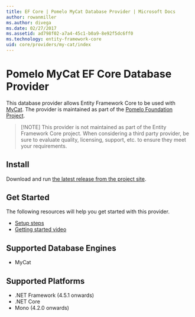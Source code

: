 ```yaml
---
title: EF Core | Pomelo MyCat Database Provider | Microsoft Docs
author: rowanmiller
ms.author: divega
ms.date: 02/27/2017
ms.assetid: ad798f02-a7a4-45c1-b0a9-8e92f5dc6ff0
ms.technology: entity-framework-core
uid: core/providers/my-cat/index
---
```


# Pomelo MyCat EF Core Database Provider

This database provider allows Entity Framework Core to be used with [MyCat](https://github.com/MyCATApache/Mycat-Server). The provider is maintained as part of the [Pomelo Foundation Project](https://github.com/PomeloFoundation/Entity-Framework-Core-MyCat-Proxy).

> [!NOTE] This provider is not maintained as part of the Entity Framework Core project. When considering a third party provider, be sure to evaluate quality, licensing, support, etc. to ensure they meet your requirements.

## Install

Download and run [the latest release from the project site](https://github.com/PomeloFoundation/Entity-Framework-Core-MyCat-Proxy/releases).

## Get Started

The following resources will help you get started with this provider.
 * [Setup steps](https://github.com/aspnet/EntityFramework.Docs/issues/252)
 * [Getting started video](https://www.youtube.com/watch?v=q0CXfFNtMZo)

## Supported Database Engines

* MyCat

## Supported Platforms

* .NET Framework (4.5.1 onwards)
* .NET Core
* Mono (4.2.0 onwards)
